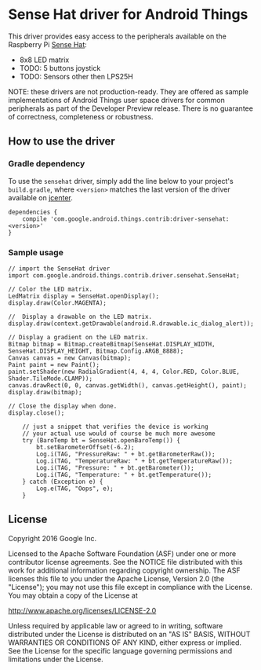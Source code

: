 Sense Hat driver for Android Things
=====================================

This driver provides easy access to the peripherals available on the Raspberry Pi [Sense Hat][product]:
- 8x8 LED matrix
- TODO: 5 buttons joystick
- TODO: Sensors other then LPS25H


NOTE: these drivers are not production-ready. They are offered as sample
implementations of Android Things user space drivers for common peripherals
as part of the Developer Preview release. There is no guarantee
of correctness, completeness or robustness.

How to use the driver
---------------------

### Gradle dependency

To use the `sensehat` driver, simply add the line below to your project's `build.gradle`,
where `<version>` matches the last version of the driver available on [jcenter][jcenter].

```
dependencies {
    compile 'com.google.android.things.contrib:driver-sensehat:<version>'
}
```

### Sample usage

```
// import the SenseHat driver
import com.google.android.things.contrib.driver.sensehat.SenseHat;
```
```
// Color the LED matrix.
LedMatrix display = SenseHat.openDisplay();
display.draw(Color.MAGENTA);
```
```
//  Display a drawable on the LED matrix.
display.draw(context.getDrawable(android.R.drawable.ic_dialog_alert));
```
```
// Display a gradient on the LED matrix.
Bitmap bitmap = Bitmap.createBitmap(SenseHat.DISPLAY_WIDTH, SenseHat.DISPLAY_HEIGHT, Bitmap.Config.ARGB_8888);
Canvas canvas = new Canvas(bitmap);
Paint paint = new Paint();
paint.setShader(new RadialGradient(4, 4, 4, Color.RED, Color.BLUE, Shader.TileMode.CLAMP));
canvas.drawRect(0, 0, canvas.getWidth(), canvas.getHeight(), paint);
display.draw(bitmap);
```
```
// Close the display when done.
display.close();
```
```
    // just a snippet that verifies the device is working
    // your actual use would of course be much more awesome
    try (BaroTemp bt = SenseHat.openBaroTemp()) {
        bt.setBarometerOffset(-6.2);
        Log.i(TAG, "PressureRaw: " + bt.getBarometerRaw());
        Log.i(TAG, "TemperatureRaw: " + bt.getTemperatureRaw());
        Log.i(TAG, "Pressure: " + bt.getBarometer());
        Log.i(TAG, "Temperature: " + bt.getTemperature());
    } catch (Exception e) {
        Log.e(TAG, "Oops", e);
    }
```

License
-------

Copyright 2016 Google Inc.

Licensed to the Apache Software Foundation (ASF) under one or more contributor
license agreements.  See the NOTICE file distributed with this work for
additional information regarding copyright ownership.  The ASF licenses this
file to you under the Apache License, Version 2.0 (the "License"); you may not
use this file except in compliance with the License.  You may obtain a copy of
the License at

  http://www.apache.org/licenses/LICENSE-2.0

Unless required by applicable law or agreed to in writing, software
distributed under the License is distributed on an "AS IS" BASIS, WITHOUT
WARRANTIES OR CONDITIONS OF ANY KIND, either express or implied.  See the
License for the specific language governing permissions and limitations under
the License.

[product]: https://www.raspberrypi.org/products/sense-hat/
[jcenter]: https://bintray.com/google/androidthings/contrib-driver-sensehat
